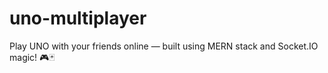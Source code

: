 # uno-multiplayer
Play UNO with your friends online — built using MERN stack and Socket.IO magic! 🎮🃏
